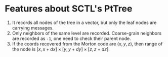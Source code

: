 # Features about SCTL's PtTree

1. It records all nodes of the tree in a vector, but only the leaf nodes are carrying messages.
2. Only neighbors of the same level are recorded. Coarse-grain neighbors are recorded as `-1`, one need to check their parent node.
3. If the coords recovered from the Morton code are $(x, y, z)$, then range of the node is $[x, x + dx] \times [y, y + dy] \times [z, z + dz]$.